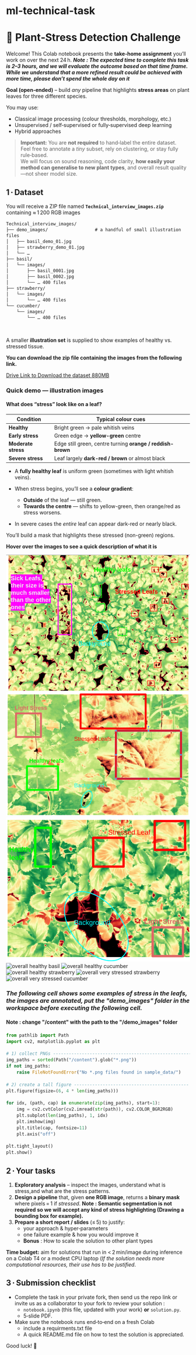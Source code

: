 # ml-technical-task 

# 🌿 Plant‑Stress Detection Challenge

Welcome! This Colab notebook presents the **take‑home assignment** you’ll work on over the next 24 h.
***Note : The expected time to complete this task is 2–3 hours, and we will evaluate the outcome based on that time frame. While we understand that a more refined result could be achieved with more time, please don’t spend the whole day on it***

**Goal (open‑ended)** – build *any* pipeline that highlights **stress areas** on plant leaves for three different species.

You may use:

* Classical image processing (colour thresholds, morphology, etc.)
* Unsupervised / self‑supervised or fully‑supervised deep learning
* Hybrid approaches

> **Important:** You are **not required** to hand‑label the entire dataset.  
> Feel free to annotate a *tiny* subset, rely on clustering, or stay fully rule‑based.  
> We will focus on sound reasoning, code clarity, **how easily your method can generalise to new plant types**, and overall result quality—not sheer model size.



## 1 · Dataset

You will receive a ZIP file named **`Technical_interview_images.zip`** containing ≈ 1 200 RGB images

```
Technical_interview_images/
├── demo_images/                  # a handful of small illustration files
│   ├── basil_demo_01.jpg
│   ├── strawberry_demo_01.jpg
│   └── …
├── basil/
│   └── images/
│       ├── basil_0001.jpg
│       ├── basil_0002.jpg
│       └── … 400 files
├── strawberry/
│   └── images/
│       └── … 400 files
└── cucumber/
    └── images/
        └── … 400 files

    
```

A smaller **illustration set** is supplied to show examples of healthy vs. stressed tissue.  

**You can download the zip file containing the images from the following link.**

[Drive Link to Download the dataset 880MB](https://drive.google.com/file/d/1gWiGwoKYU9cufbVq_t_hB-wx2Gn1WRLz/view?usp=drive_link)


### Quick demo — illustration images

#### What does “stress” look like on a leaf?

| Condition           | Typical colour cues                                         | 
| ------------------- | ----------------------------------------------------------- | 
| **Healthy**         | Bright green → pale whitish veins                           | 
| **Early stress**    | Green edge → **yellow-green** centre                        | 
| **Moderate stress** | Edge still green, centre turning **orange / reddish-brown** | 
| **Severe stress**   | Leaf largely **dark-red / brown** or almost black           | 



* A **fully healthy leaf** is uniform green (sometimes with light whitish veins).
* When stress begins, you’ll see a **colour gradient**:

  * **Outside** of the leaf — still green.
  * **Towards the centre** — shifts to yellow-green, then orange/red as stress worsens.
* In severe cases the *entire* leaf can appear dark-red or nearly black.

You’ll build a mask that highlights these stressed (non-green) regions.

**Hover over the images to see a quick description of what it is**

![basil](/demo_images/basil.png "basil")
![cucumber](/demo_images/cucumber.png "cucumber")
![strawberry](/demo_images/strawberry.png "strawberry")
![overall healthy basil](/demo_images/overall%20healthy%20basil.png "overall healthy basil")
![overall healthy cucumber](/demo_images/overall%20healthy%20cucumber.png "overall healthy cucumber")
![overall healthy strawberry](/demo_images/overall%20healthy%20strawberry.png "overall healthy strawberry")
![overall very stressed strawberry](/demo_images/overall%20very%20stressed%20strawberry.png "overall very stressed strawberry")
![overall very stressed cucumber](/demo_images/overall%20very_stressed%20cucumber.png "overall very stressed cucumber")




### ***The following cell shows some examples of stress in the leafs, the images are annotated, put the "demo_images" folder in the workspace before executing the following cell.***
#### **Note : change "/content" with the path to the "/demo_images" folder**



```python
from pathlib import Path
import cv2, matplotlib.pyplot as plt

# 1) collect PNGs -----------------------------------------------------
img_paths = sorted(Path("/content").glob("*.png"))
if not img_paths:
    raise FileNotFoundError("No *.png files found in sample_data/")

# 2) create a tall figure --------------------------------------------
plt.figure(figsize=(6, 4 * len(img_paths)))

for idx, (path, cap) in enumerate(zip(img_paths), start=1):
    img = cv2.cvtColor(cv2.imread(str(path)), cv2.COLOR_BGR2RGB)
    plt.subplot(len(img_paths), 1, idx)
    plt.imshow(img)
    plt.title(cap, fontsize=11)
    plt.axis("off")

plt.tight_layout()
plt.show()

```



## 2 · Your tasks

1. **Exploratory analysis** – inspect the images, understand what is stress,and what are the stress patterns.  
2. **Design a pipeline** that, given **one RGB image**, returns a **binary mask** where pixels = 1 if *stressed*.
**Note : Semantic segmentation is not required so we will accept any kind of stress highlighting (Drawing a bounding box for example).**
3. **Prepare a short report / slides** (≤ 5) to justify:
   * your approach & hyper‑parameters
   * one failure example & how you would improve it
   * **Bonus** : How to scale the solution to other plant types

**Time budget:** aim for solutions that run in < 2 min/image during inference on a Colab T4 or a modest CPU laptop (*If the solution needs more computational resources, their use has to be justified*.



## 3 · Submission checklist

* Complete the task in your private fork, then send us the repo link or invite us as a collaborator to your fork to review your solution :
  * `notebook.ipynb` (this file, updated with your work) **or** `solution.py`.
  * 5‑slide PDF.
* Make sure the notebook runs end‑to‑end on a fresh Colab
  * include a requirments.txt file
  * A quick README.md file on how to test the solution is appreciated.

Good luck! 🚀

